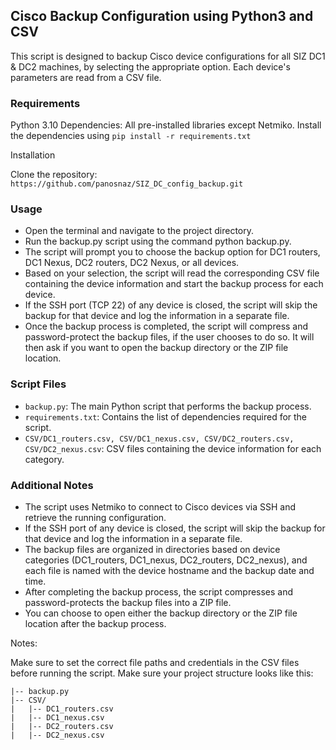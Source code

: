 ## **Cisco Backup Configuration using Python3 and CSV**

This script is designed to backup Cisco device configurations for all SIZ DC1 & DC2 machines, by selecting the appropriate option. Each device's parameters are read from a CSV file.

### **Requirements**

Python 3.10
Dependencies: 
All pre-installed libraries except Netmiko. 
Install the dependencies using `pip install -r requirements.txt`

Installation

Clone the repository: `https://github.com/panosnaz/SIZ_DC_config_backup.git`

### **Usage**

- Open the terminal and navigate to the project directory.
- Run the backup.py script using the command python backup.py.
- The script will prompt you to choose the backup option for DC1 routers, DC1 Nexus, DC2 routers, DC2 Nexus, or all devices.
- Based on your selection, the script will read the corresponding CSV file containing the device information and start the backup process for each device.
- If the SSH port (TCP 22) of any device is closed, the script will skip the backup for that device and log the information in a separate file.
- Once the backup process is completed, the script will compress and password-protect the backup files, if the user chooses to do so. It will then ask if you want to open the backup directory or the ZIP file location.


### **Script Files**

- `backup.py`: The main Python script that performs the backup process.
- `requirements.txt`: Contains the list of dependencies required for the script.
- `CSV/DC1_routers.csv, CSV/DC1_nexus.csv, CSV/DC2_routers.csv, CSV/DC2_nexus.csv`: CSV files containing the device information for each category.

### **Additional Notes**

- The script uses Netmiko to connect to Cisco devices via SSH and retrieve the running configuration.
- If the SSH port of any device is closed, the script will skip the backup for that device and log the information in a separate file.
- The backup files are organized in directories based on device categories (DC1_routers, DC1_nexus, DC2_routers, DC2_nexus), and each file is named with the device hostname and the backup date and time.
- After completing the backup process, the script compresses and password-protects the backup files into a ZIP file.
- You can choose to open either the backup directory or the ZIP file location after the backup process.

Notes: 

Make sure to set the correct file paths and credentials in the CSV files before running the script.
Make sure your project structure looks like this:

```
|-- backup.py
|-- CSV/
|   |-- DC1_routers.csv
|   |-- DC1_nexus.csv
|   |-- DC2_routers.csv
|   |-- DC2_nexus.csv
```